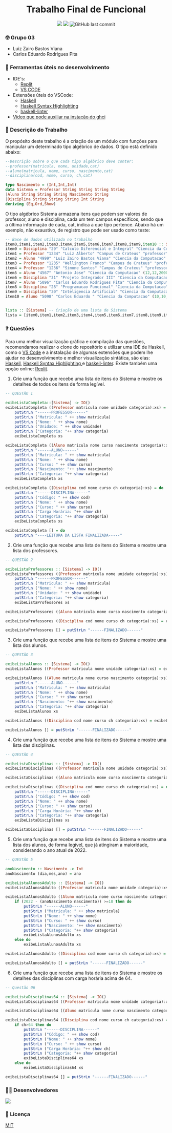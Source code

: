 <h1 align="center">Trabalho Final de Funcional</h1>

<div align="center">
  <img src="https://img.shields.io/badge/license-MIT-blue"/>
  <img src="https://img.shields.io/github/contributors/zairobastos/FuncionalTrabalhoFinal"/>
  <img alt="GitHub last commit" src="https://img.shields.io/github/last-commit/zairobastos/FuncionalTrabalhoFinal">
</div>

### 🤓 Grupo 03
* Luiz Zairo Bastos Viana
* Carlos Eduardo Rodrigues Pita

### :hammer: Ferramentas úteis no desenvolvimento
* IDE's:
  * [Replit](https://replit.com/)
  * [VS CODE](https://code.visualstudio.com/download)
* Extensões úteis do VSCode:
    * [Haskell](https://marketplace.visualstudio.com/items?itemName=haskell.haskell)
    * [Haskell Syntax Highlighting
](https://marketplace.visualstudio.com/items?itemName=justusadam.language-haskell)
    * [haskell-linter](https://marketplace.visualstudio.com/items?itemName=hoovercj.haskell-linter)
* [Vídeo que pode auxiliar na instação do ghci](https://www.youtube.com/watch?v=Lm_9NXu_JLk&feature=youtu.be&ab_channel=LuizAlbertodoCarmoViana)

### :page_facing_up: Descrição do Trabalho
O propósito deste trabalho é a criação de um módulo com funções para manipular um determinado tipo algébrico de dados. O tipo está definido abaixo:
```haskell
--Descrição sobre o que cada tipo algébrico deve conter:
--professor(matricula, nome, unidade,cat)
--aluno(matricula, nome, curso, nascimento,cat)
--disciplina(cod, nome, curso, ch,cat)

type Nascimento = (Int,Int,Int)
data Sistema = Professor String String String String
|Aluno String String String Nascimento String
|Disciplina String String String Int String
deriving (Eq,Ord,Show)
```
O tipo algébrico Sistema armazena itens que podem ser valores de professor, aluno e disciplina, cada um tem campos específicos, sendo que a última informação de cada, cat, indica a que tipo pertence. Abaixo há um exemplo, não exaustivo, de registro que pode ser usado como teste:

```haskell
-- Base de dados utilizada no trabalho
item0,item1,item2,item3,item4,item5,item6,item7,item8,item9,item10 :: Sistema
item0 = Disciplina "29" "Calculo Diferencial e Integral" "Ciencia da Computacao" 96 "disciplina"
item1 = Professor "1234" "Luiz Alberto" "Campus de Crateus" "professor"
item2 = Aluno "4999" "Luiz Zairo Bastos Viana" "Ciencia da Computacao" (28,01,2002) "aluno"
item3 = Professor "1235" "Wellington Franco" "Campus de Crateus" "professor"
item4 = Professor "1236" "Simone Santos" "Campus de Crateus" "professor"
item5 = Aluno "4567" "Antonio Jose" "Ciencia da Computacao" (12,12,2000) "aluno"
item6 = Disciplina "31" "Projeto Integrador III" "Ciencia da Computacao" 64 "disciplina"
item7 = Aluno "5096" "Carlos Eduardo Rodrigues Pita" "Ciencia da Computacao" (10,10,1930) "aluno"
item8 = Disciplina "28" "Programacao Funcional" "Ciencia da Computacao" 64 "disciplina"
item9 = Disciplina "30" "Inteligencia Artificial" "Ciencia da Computacao" 64 "disciplina"
item10 = Aluno "5098" "Carlos Eduardo " "Ciencia da Computacao" (10,10,2010) "aluno"


lista :: [Sistema] -- Criação de uma lista de Sistema
lista = [item0,item1,item2,item3,item4,item5,item6,item7,item8,item9,item10] -- Adicionando todos os valores a lista de itens

```
### :question: Questões
Para uma melhor visualização gráfica e compilação das questões, recomendamos realizar o clone do repositório e utilizar uma IDE de Haskell, como o [VS Code](https://code.visualstudio.com/download) e a instalação de algumas extensões que podem lhe ajudar no desenvolvimento e melhor visualização sintática, são elas: [Haskell](https://marketplace.visualstudio.com/items?itemName=haskell.haskell), [Haskell Syntax Highlighting
](https://marketplace.visualstudio.com/items?itemName=justusadam.language-haskell) e [haskell-linter](https://marketplace.visualstudio.com/items?itemName=hoovercj.haskell-linter). Existe também uma opção online: [Replit](https://replit.com/).
1. Crie uma função que recebe uma lista de itens do Sistema e mostre os detalhes de todos os itens de forma legível.

```haskell
-- QUESTÃO 1

exibeListaCompleta::[Sistema] -> IO()
exibeListaCompleta ((Professor matricula nome unidade categoria):xs) = do
    putStrLn "------PROFESSOR------"
    putStrLn ("Matricula: " ++ show matricula)
    putStrLn ("Nome: " ++ show nome)
    putStrLn ("Unidade: " ++ show unidade)
    putStrLn ("Categoria: "++ show categoria)
    exibeListaCompleta xs

exibeListaCompleta ((Aluno matricula nome curso nascimento categoria):xs) = do
    putStrLn "------ALUNO------"
    putStrLn ("Matricula: " ++ show matricula)
    putStrLn ("Nome: " ++ show nome)
    putStrLn ("Curso: " ++ show curso)
    putStrLn ("Nascimento: "++ show nascimento)
    putStrLn ("Categoria: "++ show categoria)
    exibeListaCompleta xs

exibeListaCompleta ((Disciplina cod nome curso ch categoria):xs) = do
    putStrLn "------DISCIPLINA------"
    putStrLn ("Código: " ++ show cod)
    putStrLn ("Nome: " ++ show nome)
    putStrLn ("Curso: " ++ show curso)
    putStrLn ("Carga Horária: "++ show ch)
    putStrLn ("Categoria: "++ show categoria)
    exibeListaCompleta xs

exibeListaCompleta [] = do
    putStrLn "----LEITURA DA LISTA FINALIZADA-----"
```
2. Crie uma função que recebe uma lista de itens do Sistema e mostre uma lista dos professores.
```haskell
-- QUESTÃO 2

exibeListaProfessores :: [Sistema] -> IO()
exibeListaProfessores ((Professor matricula nome unidade categoria):xs) = do
    putStrLn "------PROFESSOR------"
    putStrLn ("Matricula: " ++ show matricula)
    putStrLn ("Nome: " ++ show nome)
    putStrLn ("Unidade: " ++ show unidade)
    putStrLn ("Categoria: "++ show categoria)
    exibeListaProfessores xs

exibeListaProfessores ((Aluno matricula nome curso nascimento categoria):xs) = exibeListaProfessores xs

exibeListaProfessores ((Disciplina cod nome curso ch categoria):xs) = exibeListaProfessores xs

exibeListaProfessores [] = putStrLn "------FINALIZADO------"
```
3. Crie uma função que recebe uma lista de itens do Sistema e mostre uma lista dos alunos.
```haskell
-- QUESTÃO 3

exibeListaAlunos :: [Sistema] -> IO()
exibeListaAlunos ((Professor matricula nome unidade categoria):xs) = exibeListaAlunos xs

exibeListaAlunos ((Aluno matricula nome curso nascimento categoria):xs) = do
    putStrLn "------ALUNO------"
    putStrLn ("Matricula: " ++ show matricula)
    putStrLn ("Nome: " ++ show nome)
    putStrLn ("Curso: " ++ show curso)
    putStrLn ("Nascimento: "++ show nascimento)
    putStrLn ("Categoria: "++ show categoria)
    exibeListaAlunos xs

exibeListaAlunos ((Disciplina cod nome curso ch categoria):xs) = exibeListaAlunos xs

exibeListaAlunos [] = putStrLn "------FINALIZADO------"
```
4. Crie uma função que recebe uma lista de itens do Sistema e mostre uma lista das disciplinas.
```haskell
-- QUESTÃO 4

exibeListaDisciplinas :: [Sistema] -> IO()
exibeListaDisciplinas ((Professor matricula nome unidade categoria):xs) = exibeListaDisciplinas xs

exibeListaDisciplinas ((Aluno matricula nome curso nascimento categoria):xs) = exibeListaDisciplinas xs

exibeListaDisciplinas ((Disciplina cod nome curso ch categoria):xs) = do
    putStrLn "------DISCIPLINA------"
    putStrLn ("Código: " ++ show cod)
    putStrLn ("Nome: " ++ show nome)
    putStrLn ("Curso: " ++ show curso)
    putStrLn ("Carga Horária: "++ show ch)
    putStrLn ("Categoria: "++ show categoria)
    exibeListaDisciplinas xs

exibeListaDisciplinas [] = putStrLn "------FINALIZADO------"
```
5. Crie uma função que recebe uma lista de itens do Sistema e mostre uma lista dos alunos, de forma legível, que já atingiram a maioridade, considerando o ano atual de 2022.
```haskell
-- QUESTÃO 5

anoNascimento :: Nascimento -> Int
anoNascimento (dia,mes,ano) = ano

exibeListaAlunosAdulto :: [Sistema] -> IO()
exibeListaAlunosAdulto ((Professor matricula nome unidade categoria):xs) = exibeListaAlunosAdulto xs

exibeListaAlunosAdulto ((Aluno matricula nome curso nascimento categoria):xs) = do
    if (2022 - (anoNascimento nascimento)) >=18 then do
        putStrLn "------ALUNO------"
        putStrLn ("Matricula: " ++ show matricula)
        putStrLn ("Nome: " ++ show nome)
        putStrLn ("Curso: " ++ show curso)
        putStrLn ("Nascimento: "++ show nascimento)
        putStrLn ("Categoria: "++ show categoria)
        exibeListaAlunosAdulto xs
    else do
        exibeListaAlunosAdulto xs

exibeListaAlunosAdulto ((Disciplina cod nome curso ch categoria):xs) = exibeListaAlunosAdulto xs

exibeListaAlunosAdulto [] = putStrLn "------FINALIZADO------"
```
6. Crie uma função que recebe uma lista de itens do Sistema e mostre os detalhes das disciplinas com carga horária acima de 64.
```haskell
-- Questão 06

exibeListaDisciplinas64 :: [Sistema] -> IO()
exibeListaDisciplinas64 ((Professor matricula nome unidade categoria):xs) = exibeListaDisciplinas64 xs

exibeListaDisciplinas64 ((Aluno matricula nome curso nascimento categoria):xs) = exibeListaDisciplinas64 xs

exibeListaDisciplinas64 ((Disciplina cod nome curso ch categoria):xs) = do
    if ch>64 then do
        putStrLn "------DISCIPLINA------"
        putStrLn ("Código: " ++ show cod)
        putStrLn ("Nome: " ++ show nome)
        putStrLn ("Curso: " ++ show curso)
        putStrLn ("Carga Horária: "++ show ch)
        putStrLn ("Categoria: "++ show categoria)
        exibeListaDisciplinas64 xs
    else do
        exibeListaDisciplinas64 xs

exibeListaDisciplinas64 [] = putStrLn "------FINALIZADO------"
```
### 👨‍💻 Desenvolvedores
<a href="https://github.com/zairobastos/FuncionalTrabalhoFinal/graphs/contributors">
  <img src="https://contrib.rocks/image?repo=zairobastos/FuncionalTrabalhoFinal" />
</a>

### 📔 Licença
[MIT](LICENSE)